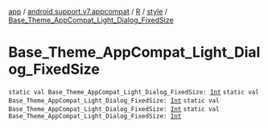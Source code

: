 [app](../../../index.md) / [android.support.v7.appcompat](../../index.md) / [R](../index.md) / [style](index.md) / [Base_Theme_AppCompat_Light_Dialog_FixedSize](.)

# Base_Theme_AppCompat_Light_Dialog_FixedSize

`static val Base_Theme_AppCompat_Light_Dialog_FixedSize: `[`Int`](https://kotlinlang.org/api/latest/jvm/stdlib/kotlin/-int/index.html)
`static val Base_Theme_AppCompat_Light_Dialog_FixedSize: `[`Int`](https://kotlinlang.org/api/latest/jvm/stdlib/kotlin/-int/index.html)
`static val Base_Theme_AppCompat_Light_Dialog_FixedSize: `[`Int`](https://kotlinlang.org/api/latest/jvm/stdlib/kotlin/-int/index.html)
`static val Base_Theme_AppCompat_Light_Dialog_FixedSize: `[`Int`](https://kotlinlang.org/api/latest/jvm/stdlib/kotlin/-int/index.html)